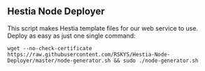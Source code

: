 ## Hestia Node Deployer

This script makes Hestia template files for our web service to use. \
Deploy as easy as just one single command:

```
wget --no-check-certificate https://raw.githubusercontent.com/RSKYS/Hestia-Node-Deployer/master/node-generator.sh && sudo ./node-generator.sh
```
